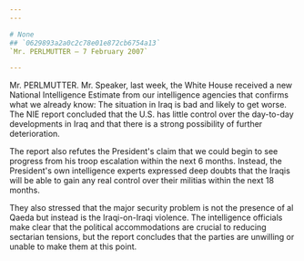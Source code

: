 ```yaml
---
---

# None
## `0629893a2a0c2c78e01e872cb6754a13`
`Mr. PERLMUTTER — 7 February 2007`

---
```



Mr. PERLMUTTER. Mr. Speaker, last week, the White House received a 
new National Intelligence Estimate from our intelligence agencies that 
confirms what we already know: The situation in Iraq is bad and likely 
to get worse. The NIE report concluded that the U.S. has little control 
over the day-to-day developments in Iraq and that there is a strong 
possibility of further deterioration.

The report also refutes the President's claim that we could begin to 
see progress from his troop escalation within the next 6 months. 
Instead, the President's own intelligence experts expressed deep doubts 
that the Iraqis will be able to gain any real control over their 
militias within the next 18 months.

They also stressed that the major security problem is not the 
presence of al Qaeda but instead is the Iraqi-on-Iraqi violence. The 
intelligence officials make clear that the political accommodations are 
crucial to reducing sectarian tensions, but the report concludes that 
the parties are unwilling or unable to make them at this point.
